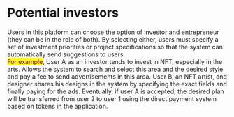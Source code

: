 # Potential investors

Users in this platform can choose the option of investor and entrepreneur (they can be in the role of both). By selecting either, users must specify a set of investment priorities or project specifications so that the system can automatically send suggestions to users. \
<mark style="color:purple;">For example</mark>, User A as an investor tends to invest in NFT, especially in the arts. Allows the system to search and select this area and the desired style and pay a fee to send advertisements in this area. User B, an NFT artist, and designer shares his designs in the system by specifying the exact fields and finally paying for the ads. Eventually, if user A is accepted, the desired plan will be transferred from user 2 to user 1 using the direct payment system based on tokens in the application.
